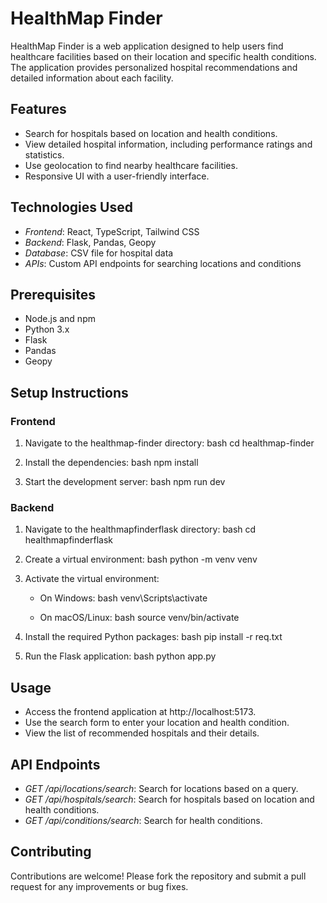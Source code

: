 # HealthMap Finder

HealthMap Finder is a web application designed to help users find healthcare facilities based on their location and specific health conditions. The application provides personalized hospital recommendations and detailed information about each facility.

## Features

- Search for hospitals based on location and health conditions.
- View detailed hospital information, including performance ratings and statistics.
- Use geolocation to find nearby healthcare facilities.
- Responsive UI with a user-friendly interface.

## Technologies Used

- *Frontend*: React, TypeScript, Tailwind CSS
- *Backend*: Flask, Pandas, Geopy
- *Database*: CSV file for hospital data
- *APIs*: Custom API endpoints for searching locations and conditions

## Prerequisites

- Node.js and npm
- Python 3.x
- Flask
- Pandas
- Geopy

## Setup Instructions

### Frontend

1. Navigate to the healthmap-finder directory:
   bash
   cd healthmap-finder
   

2. Install the dependencies:
   bash
   npm install
   

3. Start the development server:
   bash
   npm run dev
   

### Backend

1. Navigate to the healthmapfinderflask directory:
   bash
   cd healthmapfinderflask
   

2. Create a virtual environment:
   bash
   python -m venv venv
   

3. Activate the virtual environment:

   - On Windows:
     bash
     venv\Scripts\activate
     

   - On macOS/Linux:
     bash
     source venv/bin/activate
     

4. Install the required Python packages:
   bash
   pip install -r req.txt
   

5. Run the Flask application:
   bash
   python app.py
   

## Usage

- Access the frontend application at http://localhost:5173.
- Use the search form to enter your location and health condition.
- View the list of recommended hospitals and their details.

## API Endpoints

- *GET /api/locations/search*: Search for locations based on a query.
- *GET /api/hospitals/search*: Search for hospitals based on location and health conditions.
- *GET /api/conditions/search*: Search for health conditions.

## Contributing

Contributions are welcome! Please fork the repository and submit a pull request for any improvements or bug fixes.
